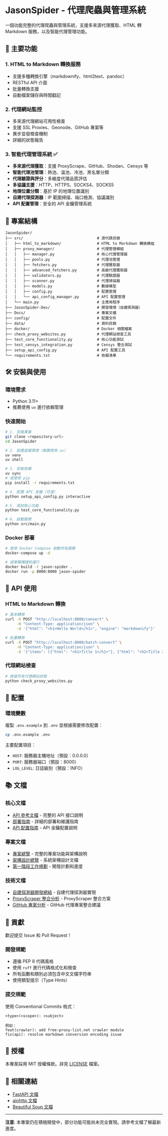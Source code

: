 # JasonSpider - 代理爬蟲與管理系統

一個功能完整的代理爬蟲與管理系統，支援多來源代理獲取、HTML 轉 Markdown 服務，以及智能代理管理功能。

## 🚀 主要功能

### 1. HTML to Markdown 轉換服務

- 支援多種轉換引擎（markdownify、html2text、pandoc）
- RESTful API 介面
- 批量轉換支援
- 自動檔案儲存與時間戳記

### 2. 代理網站監控

- 多來源代理網站可用性檢查
- 支援 SSL Proxies、Geonode、GitHub 專案等
- 異步並發檢查機制
- 詳細的狀態報告

### 3. 智能代理管理系統 ✅

- **多來源代理獲取**：支援 ProxyScrape、GitHub、Shodan、Censys 等
- **智能代理池管理**：熱池、溫池、冷池、黑名單分類
- **代理驗證與評分**：多維度代理品質評估
- **多協議支援**：HTTP、HTTPS、SOCKS4、SOCKS5
- **地理位置分類**：基於 IP 的地理位置識別
- **自建代理探測器**：IP 範圍掃描、端口檢測、協議識別
- **API 配置管理**：安全的 API 金鑰管理系統

## 📁 專案結構

```
JasonSpider/
├── src/                                 # 源代碼目錄
│   ├── html_to_markdown/                # HTML to Markdown 轉換模組
│   ├── proxy_manager/                   # 代理管理模組
│   │   ├── manager.py                   # 核心代理管理器
│   │   ├── pools.py                     # 代理池管理
│   │   ├── fetchers.py                  # 代理獲取器
│   │   ├── advanced_fetchers.py         # 高級代理獲取器
│   │   ├── validators.py                # 代理驗證器
│   │   ├── scanner.py                   # 代理掃描器
│   │   ├── models.py                    # 數據模型
│   │   ├── config.py                    # 配置管理
│   │   └── api_config_manager.py        # API 配置管理
│   └── main.py                          # 主應用程序
├── JasonSpider-Dev/                     # 開發環境（自建探測器）
├── Docs/                                # 專案文檔
├── config/                              # 配置文件
├── data/                                # 資料目錄
├── docker/                              # Docker 相關檔案
├── check_proxy_websites.py              # 代理網站檢查工具
├── test_core_functionality.py           # 核心功能測試
├── test_censys_integration.py           # Censys 整合測試
├── setup_api_config.py                  # API 配置工具
└── requirements.txt                     # 依賴清單
```

## 🛠️ 安裝與使用

### 環境需求

- Python 3.11+
- 推薦使用 `uv` 進行依賴管理

### 快速開始

```bash
# 1. 克隆專案
git clone <repository-url>
cd JasonSpider

# 2. 設置虛擬環境（推薦使用 uv）
uv venv
uv shell

# 3. 安裝依賴
uv sync
# 或使用 pip
pip install -r requirements.txt

# 4. 配置 API 金鑰（可選）
python setup_api_config.py interactive

# 5. 測試核心功能
python test_core_functionality.py

# 6. 啟動服務
python src/main.py
```

### Docker 部署

```bash
# 使用 Docker Compose 啟動所有服務
docker-compose up -d

# 或單獨構建和運行
docker build -t jason-spider .
docker run -p 8000:8000 jason-spider
```

## 📖 API 使用

### HTML to Markdown 轉換

```bash
# 基本轉換
curl -X POST "http://localhost:8000/convert" \
     -H "Content-Type: application/json" \
     -d '{"html": "<h1>Hello World</h1>", "engine": "markdownify"}'

# 批量轉換
curl -X POST "http://localhost:8000/batch-convert" \
     -H "Content-Type: application/json" \
     -d '{"items": [{"html": "<h1>Title 1</h1>"}, {"html": "<h2>Title 2</h2>"}]}'
```

### 代理網站檢查

```bash
# 檢查所有代理網站狀態
python check_proxy_websites.py
```

## 🔧 配置

### 環境變數

複製 `.env.example` 到 `.env` 並根據需要修改配置：

```bash
cp .env.example .env
```

主要配置項目：

- `HOST`: 服務器主機地址（預設：0.0.0.0）
- `PORT`: 服務器端口（預設：8000）
- `LOG_LEVEL`: 日誌級別（預設：INFO）

## 📚 文檔

### 核心文檔

- [API 參考文檔](API_REFERENCE.md) - 完整的 API 接口說明
- [部署指南](DEPLOYMENT_GUIDE.md) - 詳細的部署和維護指南
- [API 配置指南](API_CONFIGURATION.md) - API 金鑰配置說明

### 專案文檔

- [專案總覽](Docs/PROJECT_OVERVIEW.md) - 完整的專案功能與架構說明
- [架構設計總覽](Docs/架構設計總覽.md) - 系統架構設計文檔
- [第一階段工作規劃](Docs/第一階段未完成工作細部規劃與注意事項.md) - 開發計劃和進度

### 技術文檔

- [自建探測器開發總結](JasonSpider-Dev/DEVELOPMENT_SUMMARY.md) - 自建代理探測器實現
- [ProxyScraper 整合分析](Docs/ProxyScraper整合分析與建議.md) - ProxyScraper 整合方案
- [GitHub 專案分析](Docs/三個GitHub代理專案分析與整合建議.md) - GitHub 代理專案整合建議

## 🤝 貢獻

歡迎提交 Issue 和 Pull Request！

### 開發規範

- 遵循 PEP 8 代碼風格
- 使用 `ruff` 進行代碼格式化和檢查
- 所有函數和類別必須包含中文文檔字符串
- 使用類型提示（Type Hints）

### 提交規範

使用 Conventional Commits 格式：

```
<type>(<scope>): <subject>

例如：
feat(crawler): add free-proxy-list.net crawler module
fix(api): resolve markdown conversion encoding issue
```

## 📄 授權

本專案採用 MIT 授權條款。詳見 [LICENSE](LICENSE) 檔案。

## 🔗 相關連結

- [FastAPI 文檔](https://fastapi.tiangolo.com/)
- [aiohttp 文檔](https://docs.aiohttp.org/)
- [Beautiful Soup 文檔](https://www.crummy.com/software/BeautifulSoup/bs4/doc/)

---

**注意**: 本專案仍在積極開發中，部分功能可能尚未完全實現。請參考文檔了解最新進度。
